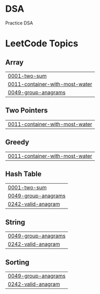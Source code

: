 # DSA
Practice DSA

<!---LeetCode Topics Start-->
# LeetCode Topics
## Array
|  |
| ------- |
| [0001-two-sum](https://github.com/phuongnguyen0793/DSA/tree/master/0001-two-sum) |
| [0011-container-with-most-water](https://github.com/phuongnguyen0793/DSA/tree/master/0011-container-with-most-water) |
| [0049-group-anagrams](https://github.com/phuongnguyen0793/DSA/tree/master/0049-group-anagrams) |
## Two Pointers
|  |
| ------- |
| [0011-container-with-most-water](https://github.com/phuongnguyen0793/DSA/tree/master/0011-container-with-most-water) |
## Greedy
|  |
| ------- |
| [0011-container-with-most-water](https://github.com/phuongnguyen0793/DSA/tree/master/0011-container-with-most-water) |
## Hash Table
|  |
| ------- |
| [0001-two-sum](https://github.com/phuongnguyen0793/DSA/tree/master/0001-two-sum) |
| [0049-group-anagrams](https://github.com/phuongnguyen0793/DSA/tree/master/0049-group-anagrams) |
| [0242-valid-anagram](https://github.com/phuongnguyen0793/DSA/tree/master/0242-valid-anagram) |
## String
|  |
| ------- |
| [0049-group-anagrams](https://github.com/phuongnguyen0793/DSA/tree/master/0049-group-anagrams) |
| [0242-valid-anagram](https://github.com/phuongnguyen0793/DSA/tree/master/0242-valid-anagram) |
## Sorting
|  |
| ------- |
| [0049-group-anagrams](https://github.com/phuongnguyen0793/DSA/tree/master/0049-group-anagrams) |
| [0242-valid-anagram](https://github.com/phuongnguyen0793/DSA/tree/master/0242-valid-anagram) |
<!---LeetCode Topics End-->
